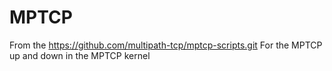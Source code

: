 # MPTCP
From the https://github.com/multipath-tcp/mptcp-scripts.git
For the MPTCP up and down in the MPTCP kernel

